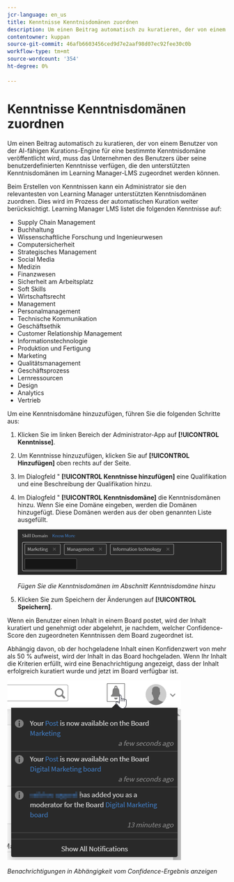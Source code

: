 ```yaml
---
jcr-language: en_us
title: Kenntnisse Kenntnisdomänen zuordnen
description: Um einen Beitrag automatisch zu kuratieren, der von einem Benutzer von der AI-fähigen Kurations-Engine für eine bestimmte Kenntnisdomäne veröffentlicht wird, muss das Unternehmen des Benutzers über seine benutzerdefinierten Kenntnisse verfügen, die den unterstützten Kenntnisdomänen im Learning Manager-LMS zugeordnet werden können.
contentowner: kuppan
source-git-commit: 46afb6603456ced9d7e2aaf98d07ec92fee30c0b
workflow-type: tm+mt
source-wordcount: '354'
ht-degree: 0%

---
```




# Kenntnisse Kenntnisdomänen zuordnen

Um einen Beitrag automatisch zu kuratieren, der von einem Benutzer von der AI-fähigen Kurations-Engine für eine bestimmte Kenntnisdomäne veröffentlicht wird, muss das Unternehmen des Benutzers über seine benutzerdefinierten Kenntnisse verfügen, die den unterstützten Kenntnisdomänen im Learning Manager-LMS zugeordnet werden können.

Beim Erstellen von Kenntnissen kann ein Administrator sie den relevantesten von Learning Manager unterstützten Kenntnisdomänen zuordnen. Dies wird im Prozess der automatischen Kuration weiter berücksichtigt. Learning Manager LMS listet die folgenden Kenntnisse auf:

* Supply Chain Management
* Buchhaltung
* Wissenschaftliche Forschung und Ingenieurwesen
* Computersicherheit
* Strategisches Management
* Social Media
* Medizin
* Finanzwesen
* Sicherheit am Arbeitsplatz
* Soft Skills
* Wirtschaftsrecht
* Management
* Personalmanagement
* Technische Kommunikation
* Geschäftsethik
* Customer Relationship Management
* Informationstechnologie
* Produktion und Fertigung
* Marketing
* Qualitätsmanagement
* Geschäftsprozess
* Lernressourcen
* Design
* Analytics
* Vertrieb

Um eine Kenntnisdomäne hinzuzufügen, führen Sie die folgenden Schritte aus:

1. Klicken Sie im linken Bereich der Administrator-App auf **[!UICONTROL Kenntnisse]**.
1. Um Kenntnisse hinzuzufügen, klicken Sie auf **[!UICONTROL Hinzufügen]** oben rechts auf der Seite.
1. Im Dialogfeld &quot; **[!UICONTROL Kenntnisse hinzufügen]** eine Qualifikation und eine Beschreibung der Qualifikation hinzu.
1. Im Dialogfeld &quot; **[!UICONTROL Kenntnisdomäne]** die Kenntnisdomänen hinzu. Wenn Sie eine Domäne eingeben, werden die Domänen hinzugefügt. Diese Domänen werden aus der oben genannten Liste ausgefüllt.

   ![](assets/skill-domain-mapping.png)

   *Fügen Sie die Kenntnisdomänen im Abschnitt Kenntnisdomäne hinzu*

1. Klicken Sie zum Speichern der Änderungen auf **[!UICONTROL Speichern]**.

Wenn ein Benutzer einen Inhalt in einem Board postet, wird der Inhalt kuratiert und genehmigt oder abgelehnt, je nachdem, welcher Confidence-Score den zugeordneten Kenntnissen dem Board zugeordnet ist.

<!--![](assets/content-uploaded.png)-->

Abhängig davon, ob der hochgeladene Inhalt einen Konfidenzwert von mehr als 50 % aufweist, wird der Inhalt in das Board hochgeladen. Wenn Ihr Inhalt die Kriterien erfüllt, wird eine Benachrichtigung angezeigt, dass der Inhalt erfolgreich kuratiert wurde und jetzt im Board verfügbar ist.

![](assets/curation-notification.png)

*Benachrichtigungen in Abhängigkeit vom Confidence-Ergebnis anzeigen*

